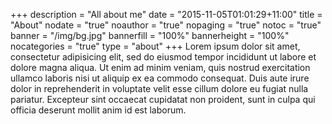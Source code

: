 +++
description = "All about me"
date = "2015-11-05T01:01:29+11:00"
title = "About"
nodate = "true"
noauthor = "true"
nopaging = "true"
notoc = "true"
banner = "/img/bg.jpg"
bannerfill = "100%"
bannerheight = "100%"
nocategories = "true"
type = "about"
+++
Lorem ipsum dolor sit amet, consectetur adipisicing elit, sed do eiusmod tempor incididunt ut labore et dolore magna aliqua. Ut enim ad minim veniam, quis nostrud exercitation ullamco laboris nisi ut aliquip ex ea commodo consequat. Duis aute irure dolor in reprehenderit in voluptate velit esse cillum dolore eu fugiat nulla pariatur. Excepteur sint occaecat cupidatat non proident, sunt in culpa qui officia deserunt mollit anim id est laborum.
